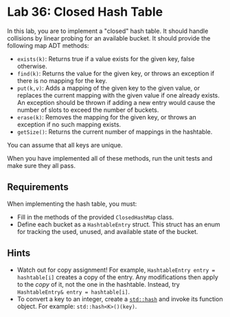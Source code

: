 # Lab 36: Closed Hash Table

In this lab, you are to implement a "closed" hash table. It should handle collisions by linear probing for an available bucket. It should provide the following map ADT methods:

* `exists(k)`: Returns true if a value exists for the given key, false otherwise.
* `find(k)`: Returns the value for the given key, or throws an exception if there is no mapping for the key.
* `put(k,v)`: Adds a mapping of the given key to the given value, or replaces the current mapping with the given value if one already exists. An exception should be thrown if adding a new entry would cause the number of slots to exceed the number of buckets.
* `erase(k)`: Removes the mapping for the given key, or throws an exception if no such mapping exists.
* `getSize()`: Returns the current number of mappings in the hashtable.

You can assume that all keys are unique.

When you have implemented all of these methods, run the unit tests and make sure they all pass.

## Requirements

When implementing the hash table, you must:

* Fill in the methods of the provided `ClosedHashMap` class.
* Define each bucket as a `HashtableEntry` struct. This struct has an enum for tracking the used, unused, and available state of the bucket.

## Hints

* Watch out for copy assignment! For example, `HashtableEntry entry = hashtable[i]` creates a copy of the entry. Any modifications then apply to the _copy_ of it, not the one in the hashtable. Instead, try `HashtableEntry& entry = hashtable[i]`.
* To convert a key to an integer, create a [`std::hash`](https://en.cppreference.com/w/cpp/utility/hash) and invoke its function object. For example: `std::hash<K>()(key)`.
